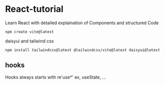 # React-tutorial

Learn React with detailed explaination of Components and structured Code

`npm create vite@latest`

daisyui and tailwind css

`npm install tailwindcss@latest @tailwindcss/vite@latest daisyui@latest`

## hooks

Hooks always starts with re'use*' ex, useState, ...
